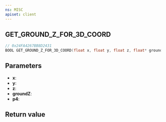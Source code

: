 ```yaml
---
ns: MISC
apiset: client
---
```

## GET_GROUND_Z_FOR_3D_COORD

```c
// 0x24FA4267BB8D2431
BOOL GET_GROUND_Z_FOR_3D_COORD(float x, float y, float z, float* groundZ, BOOL p4);
```


## Parameters
* **x**:
* **y**:
* **z**:
* **groundZ**:
* **p4**:

## Return value